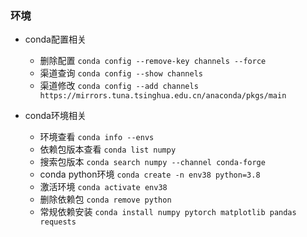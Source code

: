 ### 环境

* conda配置相关
    * 删除配置 `conda config --remove-key channels --force`
    * 渠道查询 `conda config --show channels`
    * 渠道修改 `conda config --add channels https://mirrors.tuna.tsinghua.edu.cn/anaconda/pkgs/main`

* conda环境相关
    * 环境查看 `conda info --envs`
    * 依赖包版本查看 `conda list numpy`
    * 搜索包版本 `conda search numpy --channel conda-forge`
    * conda python环境 `conda create -n env38 python=3.8`
    * 激活环境 `conda activate env38`
    * 删除依赖包 `conda remove python`
    * 常规依赖安装 `conda install numpy pytorch matplotlib pandas requests`

